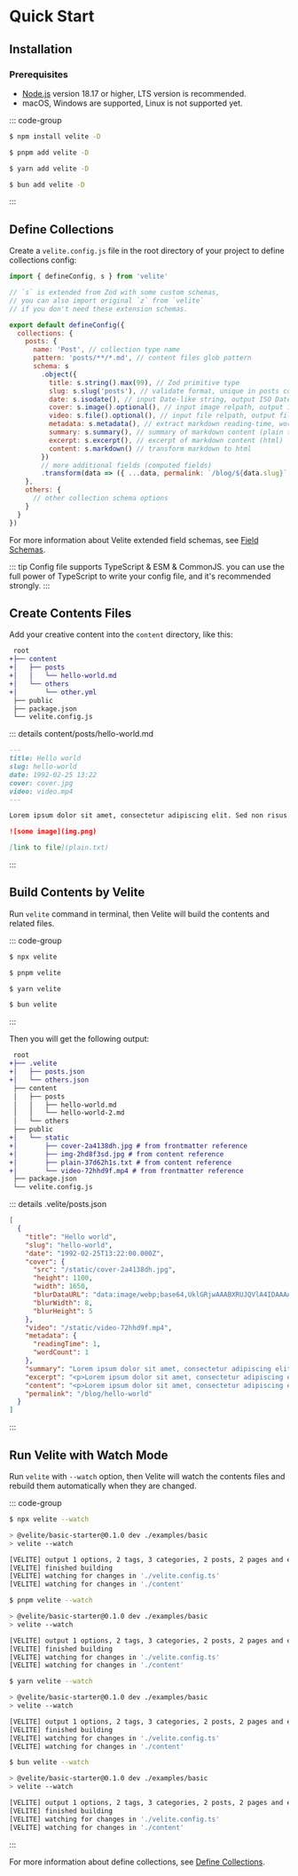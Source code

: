 # Quick Start

## Installation

### Prerequisites

- [Node.js](https://nodejs.org) version 18.17 or higher, LTS version is recommended.
- macOS, Windows are supported, Linux is not supported yet.

::: code-group

```sh [npm]
$ npm install velite -D
```

```sh [pnpm]
$ pnpm add velite -D
```

```sh [yarn]
$ yarn add velite -D
```

```sh [bun]
$ bun add velite -D
```

:::

<!-- ::: details Getting missing peer deps warnings?
If using PNPM, you will notice a missing peer warning for `@docsearch/js`. This does not prevent VitePress from working. If you wish to suppress this warning, add the following to your `package.json`:
::: -->

## Define Collections

Create a `velite.config.js` file in the root directory of your project to define collections config:

```js
import { defineConfig, s } from 'velite'

// `s` is extended from Zod with some custom schemas,
// you can also import original `z` from `velite`
// if you don't need these extension schemas.

export default defineConfig({
  collections: {
    posts: {
      name: 'Post', // collection type name
      pattern: 'posts/**/*.md', // content files glob pattern
      schema: s
        .object({
          title: s.string().max(99), // Zod primitive type
          slug: s.slug('posts'), // validate format, unique in posts collection
          date: s.isodate(), // input Date-like string, output ISO Date string.
          cover: s.image().optional(), // input image relpath, output image object with blurImage.
          video: s.file().optional(), // input file relpath, output file public path.
          metadata: s.metadata(), // extract markdown reading-time, word-count, etc.
          summary: s.summary(), // summary of markdown content (plain text)
          excerpt: s.excerpt(), // excerpt of markdown content (html)
          content: s.markdown() // transform markdown to html
        })
        // more additional fields (computed fields)
        .transform(data => ({ ...data, permalink: `/blog/${data.slug}` }))
    },
    others: {
      // other collection schema options
    }
  }
})
```

For more information about Velite extended field schemas, see [Field Schemas](velite-shemas.md).

::: tip
Config file supports TypeScript & ESM & CommonJS. you can use the full power of TypeScript to write your config file, and it's recommended strongly.
:::

## Create Contents Files

Add your creative content into the `content` directory, like this:

```diff
 root
+├── content
+│   ├── posts
+│   │   └── hello-world.md
+│   └── others
+│       └── other.yml
 ├── public
 ├── package.json
 └── velite.config.js
```

::: details content/posts/hello-world.md

```md
---
title: Hello world
slug: hello-world
date: 1992-02-25 13:22
cover: cover.jpg
video: video.mp4
---

Lorem ipsum dolor sit amet, consectetur adipiscing elit. Sed non risus. Suspendisse

![some image](img.png)

[link to file](plain.txt)
```

:::

## Build Contents by Velite

Run `velite` command in terminal, then Velite will build the contents and related files.

::: code-group

```sh [npm]
$ npx velite
```

```sh [pnpm]
$ pnpm velite
```

```sh [yarn]
$ yarn velite
```

```sh [bun]
$ bun velite
```

:::

Then you will get the following output:

```diff
 root
+├── .velite
+│   ├── posts.json
+│   └── others.json
 ├── content
 │   ├── posts
 │   │   ├── hello-world.md
 │   │   └── hello-world-2.md
 │   └── others
 ├── public
+│   └── static
+│       ├── cover-2a4138dh.jpg # from frontmatter reference
+│       ├── img-2hd8f3sd.jpg # from content reference
+│       ├── plain-37d62h1s.txt # from content reference
+│       └── video-72hhd9f.mp4 # from frontmatter reference
 ├── package.json
 └── velite.config.js
```

::: details .velite/posts.json

```json
[
  {
    "title": "Hello world",
    "slug": "hello-world",
    "date": "1992-02-25T13:22:00.000Z",
    "cover": {
      "src": "/static/cover-2a4138dh.jpg",
      "height": 1100,
      "width": 1650,
      "blurDataURL": "data:image/webp;base64,UklGRjwAAABXRUJQVlA4IDAAAACwAQCdASoIAAUADMDOJbACdADWaUXAAMltC0BZxTv24bHUX8EibgVs/sPiTqq6QAA=",
      "blurWidth": 8,
      "blurHeight": 5
    },
    "video": "/static/video-72hhd9f.mp4",
    "metadata": {
      "readingTime": 1,
      "wordCount": 1
    },
    "summary": "Lorem ipsum dolor sit amet, consectetur adipiscing elit. Sed non risus. Suspendisse",
    "excerpt": "<p>Lorem ipsum dolor sit amet, consectetur adipiscing elit. Sed non risus. Suspendisse</p>\n<p><img src=\"/static/img-2hd8f3sd.jpg\" alt=\"some image\" /></p>\n<p><a href=\"/static/plain-37d62h1s.txt\">link to file</a></p>\n",
    "content": "<p>Lorem ipsum dolor sit amet, consectetur adipiscing elit. Sed non risus. Suspendisse</p>\n<p><img src=\"/static/img-2hd8f3sd.jpg\" alt=\"some image\" /></p>\n<p><a href=\"/static/plain-37d62h1s.txt\">link to file</a></p>\n",
    "permalink": "/blog/hello-world"
  }
]
```

:::

## Run Velite with Watch Mode

Run `velite` with `--watch` option, then Velite will watch the contents files and rebuild them automatically when they are changed.

::: code-group

```sh [npm]
$ npx velite --watch

> @velite/basic-starter@0.1.0 dev ./examples/basic
> velite --watch

[VELITE] output 1 options, 2 tags, 3 categories, 2 posts, 2 pages and entry file
[VELITE] finished building
[VELITE] watching for changes in './velite.config.ts'
[VELITE] watching for changes in './content'
```

```sh [pnpm]
$ pnpm velite --watch

> @velite/basic-starter@0.1.0 dev ./examples/basic
> velite --watch

[VELITE] output 1 options, 2 tags, 3 categories, 2 posts, 2 pages and entry file
[VELITE] finished building
[VELITE] watching for changes in './velite.config.ts'
[VELITE] watching for changes in './content'
```

```sh [yarn]
$ yarn velite --watch

> @velite/basic-starter@0.1.0 dev ./examples/basic
> velite --watch

[VELITE] output 1 options, 2 tags, 3 categories, 2 posts, 2 pages and entry file
[VELITE] finished building
[VELITE] watching for changes in './velite.config.ts'
[VELITE] watching for changes in './content'
```

```sh [bun]
$ bun velite --watch

> @velite/basic-starter@0.1.0 dev ./examples/basic
> velite --watch

[VELITE] output 1 options, 2 tags, 3 categories, 2 posts, 2 pages and entry file
[VELITE] finished building
[VELITE] watching for changes in './velite.config.ts'
[VELITE] watching for changes in './content'
```

:::

For more information about define collections, see [Define Collections](define-collections.md).
